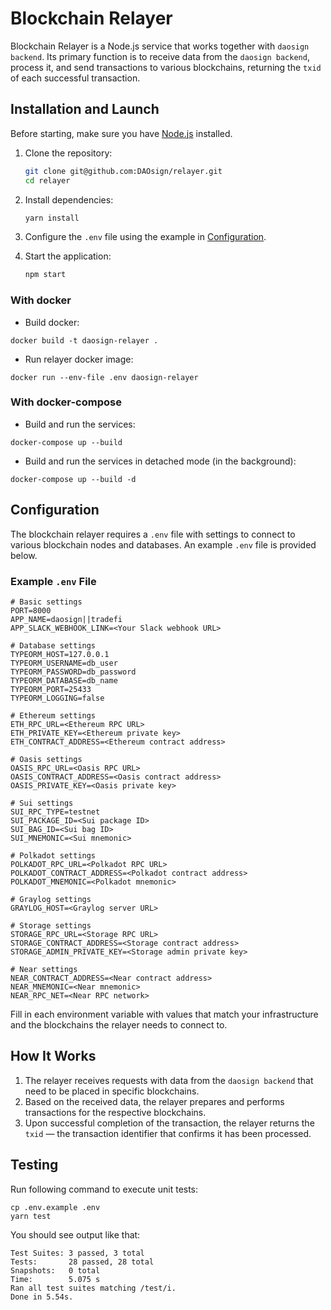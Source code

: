 # Blockchain Relayer

Blockchain Relayer is a Node.js service that works together with `daosign backend`. Its primary function is to receive data from the `daosign backend`, process it, and send transactions to various blockchains, returning the `txid` of each successful transaction.

## Installation and Launch

Before starting, make sure you have [Node.js](https://nodejs.org/) installed.

1. Clone the repository:

   ```bash
   git clone git@github.com:DAOsign/relayer.git
   cd relayer
   ```

2. Install dependencies:

   ```bash
   yarn install
   ```

3. Configure the `.env` file using the example in [Configuration](#configuration).

4. Start the application:

   ```bash
   npm start
   ```

### With docker

* Build docker:
```shell
docker build -t daosign-relayer .
```

* Run relayer docker image:
```shell
docker run --env-file .env daosign-relayer
```

### With docker-compose

* Build and run the services:
```shell
docker-compose up --build
```

* Build and run the services in detached mode (in the background):
```shell
docker-compose up --build -d
```

## Configuration

The blockchain relayer requires a `.env` file with settings to connect to various blockchain nodes and databases. An example `.env` file is provided below.

### Example `.env` File

```dotenv
# Basic settings
PORT=8000
APP_NAME=daosign||tradefi
APP_SLACK_WEBHOOK_LINK=<Your Slack webhook URL>

# Database settings
TYPEORM_HOST=127.0.0.1
TYPEORM_USERNAME=db_user
TYPEORM_PASSWORD=db_password
TYPEORM_DATABASE=db_name
TYPEORM_PORT=25433
TYPEORM_LOGGING=false

# Ethereum settings
ETH_RPC_URL=<Ethereum RPC URL>
ETH_PRIVATE_KEY=<Ethereum private key>
ETH_CONTRACT_ADDRESS=<Ethereum contract address>

# Oasis settings
OASIS_RPC_URL=<Oasis RPC URL>
OASIS_CONTRACT_ADDRESS=<Oasis contract address>
OASIS_PRIVATE_KEY=<Oasis private key>

# Sui settings
SUI_RPC_TYPE=testnet
SUI_PACKAGE_ID=<Sui package ID>
SUI_BAG_ID=<Sui bag ID>
SUI_MNEMONIC=<Sui mnemonic>

# Polkadot settings
POLKADOT_RPC_URL=<Polkadot RPC URL>
POLKADOT_CONTRACT_ADDRESS=<Polkadot contract address>
POLKADOT_MNEMONIC=<Polkadot mnemonic>

# Graylog settings
GRAYLOG_HOST=<Graylog server URL>

# Storage settings
STORAGE_RPC_URL=<Storage RPC URL>
STORAGE_CONTRACT_ADDRESS=<Storage contract address>
STORAGE_ADMIN_PRIVATE_KEY=<Storage admin private key>

# Near settings
NEAR_CONTRACT_ADDRESS=<Near contract address>
NEAR_MNEMONIC=<Near mnemonic>
NEAR_RPC_NET=<Near RPC network>
```

Fill in each environment variable with values that match your infrastructure and the blockchains the relayer needs to connect to.

## How It Works

1. The relayer receives requests with data from the `daosign backend` that need to be placed in specific blockchains.
2. Based on the received data, the relayer prepares and performs transactions for the respective blockchains.
3. Upon successful completion of the transaction, the relayer returns the `txid` — the transaction identifier that confirms it has been processed.

## Testing

Run following command to execute unit tests:

```shell
cp .env.example .env
yarn test
```

You should see output like that:

```shell
Test Suites: 3 passed, 3 total
Tests:       28 passed, 28 total
Snapshots:   0 total
Time:        5.075 s
Ran all test suites matching /test/i.
Done in 5.54s.

```
